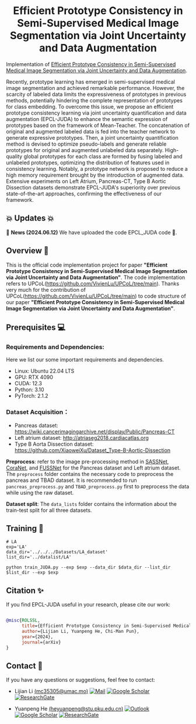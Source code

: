 [//]: # (# Efficient Prototype Consistency in Semi-Supervised Medical Image Segmentation via Joint Uncertainty and Data Augmentation)
<div align="center">
  <h1>Efficient Prototype Consistency in Semi-Supervised Medical Image Segmentation via Joint Uncertainty and Data Augmentation</h1>
</div>

Implementation of [Efficient Prototype Consistency in Semi-Supervised Medical Image Segmentation via Joint Uncertainty and Data Augmentation](https://arxiv.org).

Recently, prototype learning has emerged in semi-supervised medical image segmentation and achieved remarkable performance. However, the scarcity of labeled data limits the expressiveness of prototypes in previous methods, potentially hindering the complete representation of prototypes for class embedding. To overcome this issue, we propose an efficient prototype consistency learning via joint uncertainty quantification and data augmentation (EPCL-JUDA) to enhance the semantic expression of prototypes based on the framework of Mean-Teacher. The concatenation of original and augmented labeled data is fed into the teacher network to generate expressive prototypes. Then, a joint uncertainty quantification method is devised to optimize pseudo-labels and generate reliable prototypes for original and augmented unlabeled data separately. High-quality global prototypes for each class are formed by fusing labeled and unlabeled prototypes, optimizing the distribution of features used in consistency learning. Notably, a prototype network is proposed to reduce a high memory requirement brought by the introduction of augmented data. Extensive experiments on Left Atrium, Pancreas-CT, Type B Aortic Dissection datasets demonstrate EPCL-JUDA's superiority over previous state-of-the-art approaches, confirming the effectiveness of our framework. 

## 💥 Updates 💥
🚩 **News (2024.06.12)** We have uploaded the code EPCL_JUDA code 🥳.

## Overview 💜
This is the official code implementation project for paper **"Efficient Prototype Consistency in Semi-Supervised Medical Image Segmentation via Joint Uncertainty and Data Augmentation"**. The code implementation refers to UPCoL(https://github.com/VivienLu/UPCoL/tree/main). Thanks very much for the contribution of UPCoL(https://github.com/VivienLu/UPCoL/tree/main) to code structure of our paper **"Efficient Prototype Consistency in Semi-Supervised Medical Image Segmentation via Joint Uncertainty and Data Augmentation"**.

## Prerequisites  💻
### Requirements and Dependencies:
Here we list our some important requirements and dependencies.
 - Linux: Ubuntu 22.04 LTS
 - GPU: RTX 4090
 - CUDA: 12.3
 - Python: 3.10
 - PyTorch: 2.1.2

### Dataset Acquisition：
* Pancreas dataset: https://wiki.cancerimagingarchive.net/display/Public/Pancreas-CT
* Left atrium dataset: http://atriaseg2018.cardiacatlas.org 
* Type B Aorta Dissection dataset: https://github.com/XiaoweiXu/Dataset_Type-B-Aortic-Dissection     

**Preprocess**: refer to the image pre-processing method in  [SASSNet](https://github.com/kleinzcy/SASSnet), [CoraNet,](https://github.com/koncle/CoraNet) and [FUSSNet](https://github.com/grant-jpg/FUSSNet) for the Pancreas dataset and Left atrium dataset. The `preprocess` folder contains the necessary code to preprocess the pancreas and TBAD dataset. It is recommended to run `pancreas_preprocess.py` and `TBAD_preprocess.py` first to preprocess the data while using the raw dataset.

**Dataset split**: The `data_lists` folder contains the information about the train-test split for all three datasets.

## Training 🚀
```shell
# LA
exp='LA'
data_dir='../../../Datasets/LA_dataset'
list_dir='../datalist/LA'
   
python train_JUDA.py --exp $exp --data_dir $data_dir --list_dir $list_dir --exp $exp
```

## Citation ✨

If you find EPCL-JUDA useful in your research, please cite our work:

```bibtex

@misc{ROLSSL,
      title={Efficient Prototype Consistency in Semi-Supervised Medical Image Segmentation via Joint Uncertainty and Data Augmentation}, 
      author={Lijian Li, Yuanpeng He, Chi-Man Pun},
      year={2024},
      journal={arXiv}
}

```


## Contact 🦄
If you have any questions or suggestions, feel free to contact:
- Lijian Li [(mc35305@umac.mo)](mailto:mc35305@umac.mo)
  [![Mail](https://img.shields.io/badge/Lijian_Li-0078D4?logo=microsoft-outlook&logoColor=white)](mailto:mc35305@umac.mo)
  [![Google Scholar](https://img.shields.io/badge/Lijian_Li-4285F4?logo=googlescholar&logoColor=white)](https://scholar.google.com/citations?user=Pe_tlDMAAAAJ)
  [![ResearchGate](https://img.shields.io/badge/Lijian_Li-00CCBB?logo=ResearchGate&logoColor=white)](https://www.researchgate.net/profile/Lijian-Li-2)
  
- Yuanpeng He [(heyuanpeng@stu.pku.edu.cn)](mailto:heyuanpeng@stu.pku.edu.cn)
  [![Outlook](https://img.shields.io/badge/Yuanpeng_He-0078D4?logo=microsoft-outlook&logoColor=white)](mailto:heyuanpeng@stu.pku.edu.cn)
  [![Google Scholar](https://img.shields.io/badge/Yuanpeng_He-4285F4?logo=googlescholar&logoColor=white)](https://scholar.google.com/citations?user=HaefBCQAAAAJ)
  [![ResearchGate](https://img.shields.io/badge/Yuanpeng_He-00CCBB?logo=ResearchGate&logoColor=white)](https://www.researchgate.net/profile/Yuanpeng-He)


